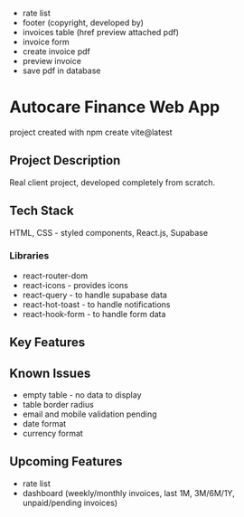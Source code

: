 - rate list
- footer (copyright, developed by)
- invoices table (href preview attached pdf)
- invoice form
- create invoice pdf
- preview invoice
- save pdf in database

# Autocare Finance Web App

project created with
npm create vite@latest

## Project Description

Real client project, developed completely from scratch.

## Tech Stack

HTML, CSS - styled components, React.js, Supabase

### Libraries

- react-router-dom
- react-icons - provides icons
- react-query - to handle supabase data
- react-hot-toast - to handle notifications
- react-hook-form - to handle form data

## Key Features

## Known Issues

- empty table - no data to display
- table border radius
- email and mobile validation pending
- date format
- currency format

## Upcoming Features

- rate list
- dashboard (weekly/monthly invoices, last 1M, 3M/6M/1Y, unpaid/pending invoices)
